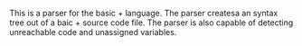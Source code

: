 This is a parser for the basic + language. The parser createsa an syntax tree out of a baic + source code file. The parser is also capable of detecting unreachable code and unassigned variables.
